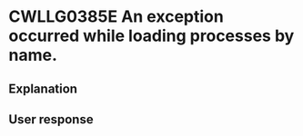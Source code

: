 # CWLLG0385E An exception occurred while loading processes by name.

## Explanation

## User response